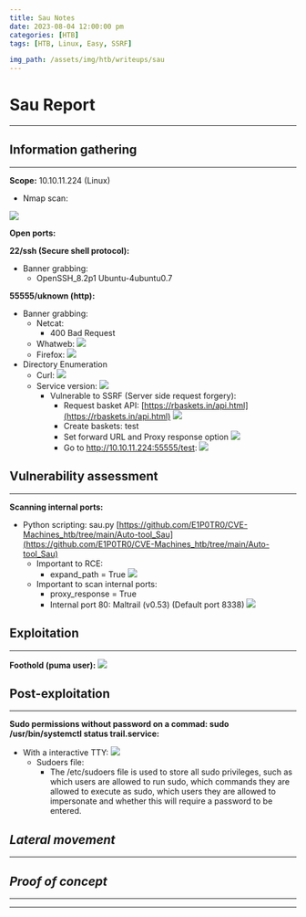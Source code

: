 ```yaml
---
title: Sau Notes
date: 2023-08-04 12:00:00 pm
categories: [HTB]
tags: [HTB, Linux, Easy, SSRF]

img_path: /assets/img/htb/writeups/sau
---
```


# Sau Report

* * *

## **Information gathering**

* * *

**Scope:** 10.10.11.224 (Linux)
* Nmap scan:

![](nmap_scan_ports.png)

**Open ports:**

**22/ssh (Secure shell protocol):**
* Banner grabbing:
	- OpenSSH_8.2p1 Ubuntu-4ubuntu0.7

**55555/uknown (http):**
* Banner grabbing:
	- Netcat:
		- 400 Bad Request
	- Whatweb:
		![](http_whatweb.png)
	- Firefox:
		![](http_firefox.png)
* Directory Enumeration
	- Curl:
		![](curl_url_scrapping.png)
	- Service version:
		![](app_service_version.png)
		- Vulnerable to SSRF (Server side request forgery):
			- Request basket API:  [https://rbaskets.in/api.html](https://rbaskets.in/api.html)
			![](req_basket_api.png)
			- Create baskets: test
			- Set forward URL and Proxy response option
			![](ssrf_vulnerability.png)
			- Go to http://10.10.11.224:55555/test:
			![](ssrf_PoC.png)

## **Vulnerability assessment**

* * *

**Scanning internal ports:**
* Python scripting: sau.py [https://github.com/E1P0TR0/CVE-Machines_htb/tree/main/Auto-tool_Sau](https://github.com/E1P0TR0/CVE-Machines_htb/tree/main/Auto-tool_Sau)
	- Important to RCE:
		- expand_path = True
			![](expand_path.png)
	- Important to scan internal ports:
		- proxy_response = True
		- Internal port 80: Maltrail (v0.53) (Default port 8338)
			![](ssrf_port_80.png)

## **Exploitation**

* * *

**Foothold (puma user):**
![](foothold_PoC.png)

## **Post-exploitation**

* * *

**Sudo permissions without password on a commad: sudo /usr/bin/systemctl status trail.service:**
* With a interactive TTY:
	![](privesc.png)
	- Sudoers file:
		- The /etc/sudoers file is used to store all sudo privileges, such as which users are allowed to run sudo, which commands they are allowed to execute as sudo, which users they are allowed to impersonate and whether this will require a password to be entered.

## *Lateral movement*

* * *

## *Proof of concept*

* * *
* * *
